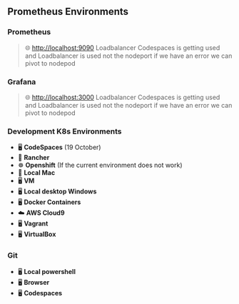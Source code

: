 
## Prometheus Environments

### Prometheus
> 🌐 [http://localhost:9090](http://localhost:9090)
> Loadbalancer
> Codespaces is getting used and Loadbalancer is used not the nodeport if we have an error we can pivot to nodepod


### Grafana
> 🌐 [http://localhost:3000](http://localhost:3000)
> Loadbalancer
> Codespaces is getting used and Loadbalancer is used not the nodeport if we have an error we can pivot to nodepod



### Development K8s Environments
- 🖥️ **CodeSpaces** (19 October)
- 🚜 **Rancher**
- ☸️ **Openshift** (If the current environment does not work)
- 🍏 **Local Mac**
- 🖥️ **VM**
- 🖥️ **Local desktop Windows**
- 🖥️ **Docker Containers**
- ☁️ **AWS Cloud9**
- 🖥️ **Vagrant**
- 🖥️ **VirtualBox**

### Git 
- 🖥️ **Local powershell** 
- 🖥️ **Browser** 
- 🖥️ **Codespaces** 